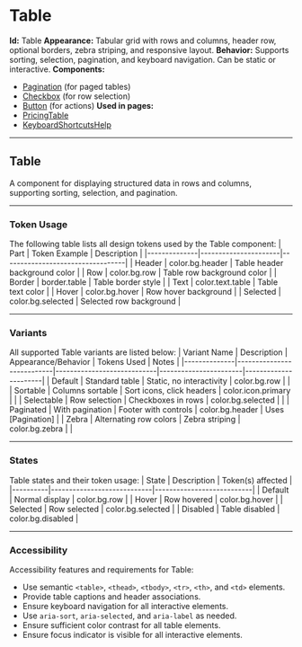 # Table

**Id:** Table
**Appearance:** Tabular grid with rows and columns, header row, optional borders, zebra striping, and responsive layout.
**Behavior:** Supports sorting, selection, pagination, and keyboard navigation. Can be static or interactive.
**Components:**
- [Pagination](../components/Pagination.md) (for paged tables)
- [Checkbox](../components/Checkbox.md) (for row selection)
- [Button](../components/Button.md) (for actions)
**Used in pages:**
- [PricingTable](../pages/PricingTable.md)
- [KeyboardShortcutsHelp](../pages/KeyboardShortcutsHelp.md)

---

## Table

A component for displaying structured data in rows and columns, supporting sorting, selection, and pagination.

---

### Token Usage
The following table lists all design tokens used by the Table component:
| Part         | Token Example         | Description                      |
|--------------|----------------------|----------------------------------|
| Header       | color.bg.header      | Table header background color    |
| Row          | color.bg.row         | Table row background color       |
| Border       | border.table         | Table border style               |
| Text         | color.text.table     | Table text color                 |
| Hover        | color.bg.hover       | Row hover background             |
| Selected     | color.bg.selected    | Selected row background          |

---

### Variants
All supported Table variants are listed below:
| Variant Name | Description                | Appearance/Behavior         | Tokens Used           | Notes                |
|--------------|---------------------------|----------------------------|-----------------------|----------------------|
| Default      | Standard table            | Static, no interactivity   | color.bg.row          |                      |
| Sortable     | Columns sortable          | Sort icons, click headers  | color.icon.primary    |                      |
| Selectable   | Row selection             | Checkboxes in rows         | color.bg.selected     |                      |
| Paginated    | With pagination           | Footer with controls       | color.bg.header       | Uses [Pagination]    |
| Zebra        | Alternating row colors    | Zebra striping            | color.bg.zebra        |                      |

---

### States
Table states and their token usage:
| State    | Description                | Token(s) affected         |
|----------|----------------------------|---------------------------|
| Default  | Normal display             | color.bg.row              |
| Hover    | Row hovered                | color.bg.hover            |
| Selected | Row selected               | color.bg.selected         |
| Disabled | Table disabled             | color.bg.disabled         |

---

### Accessibility
Accessibility features and requirements for Table:
- Use semantic `<table>`, `<thead>`, `<tbody>`, `<tr>`, `<th>`, and `<td>` elements.
- Provide table captions and header associations.
- Ensure keyboard navigation for all interactive elements.
- Use `aria-sort`, `aria-selected`, and `aria-label` as needed.
- Ensure sufficient color contrast for all table elements.
- Ensure focus indicator is visible for all interactive elements.
